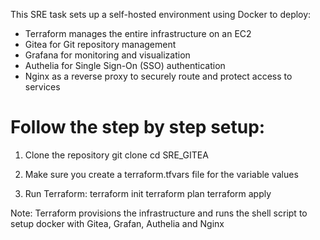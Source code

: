 This SRE task sets up a self-hosted environment using Docker to deploy:

- Terraform manages the entire infrastructure on an EC2
- Gitea for Git repository management  
- Grafana for monitoring and visualization  
- Authelia for Single Sign-On (SSO) authentication  
- Nginx as a reverse proxy to securely route and protect access to services  

# Follow the step by step setup:

1. Clone the repository
git clone <repo-url>
cd SRE_GITEA

2. Make sure you create a terraform.tfvars file for the variable values

3. Run Terraform: 
terraform init
terraform plan
terraform apply

Note: Terraform provisions the infrastructure and runs the shell script to setup docker with Gitea, Grafan, Authelia and Nginx
